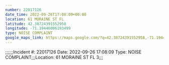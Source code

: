```yaml
---
number: 22017126
date_time: 2022-09-26T17:08:09+00:00
location: 61 MORAINE ST FL 
latitude: 42.38724391552958
longitude: -71.19446006193499
type: NOISE COMPLAINT
google_maps_link: https://maps.google.com/?q=42.38724391552958,-71.19446006193499
---
```


;;;;;;Incident #: 22017126   Date: 2022-09-26 17:08:09   Type: NOISE COMPLAINT;;;Location: 61 MORAINE ST FL 3;;;
